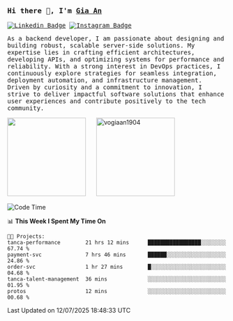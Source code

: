 ### <samp>Hi there 👋, I'm <a href="https://www.linkedin.com/in/vogiaan1904/" target="_blank">Gia An</a></samp>

<samp> [![Linkedin Badge](https://img.shields.io/badge/-LinkedIn-0e76a8?style=flat-square&logo=Linkedin&logoColor=white)](https://linkedin.com/in/vogiaan1904)
[![Instagram Badge](https://img.shields.io/badge/-Instagram-e4405f?style=flat-square&logo=Instagram&logoColor=white)](https://instagram.com/_.ja.ann_/) </samp> 

<samp>As a backend developer, I am passionate about designing and building robust, scalable server-side solutions. My expertise lies in crafting efficient architectures, developing APIs, and optimizing systems for performance and reliability. With a strong interest in DevOps practices, I continuously explore strategies for seamless integration, deployment automation, and infrastructure management. Driven by curiosity and a commitment to innovation, I strive to deliver impactful software solutions that enhance user experiences and contribute positively to the tech community.</samp>



<div>
  <img height="180em" src="https://github-readme-stats.vercel.app/api/top-langs/?username=vogiaan1904&show_icons=true&hide_border=true&layout=compact&langs_count=10&theme=transparent&include_orgs=true"/>
  &nbsp;&nbsp;&nbsp;&nbsp;
  <img height="180em" src="https://github-readme-stats.vercel.app/api?username=vogiaan1904&show_icons=true&hide_border=true&&count_private=true&include_all_commits=true&theme=transparent&locale=en" alt="vogiaan1904" />
</div>






<!--START_SECTION:waka-->
![Code Time](http://img.shields.io/badge/Code%20Time-1%2C167%20hrs%2047%20mins-blue)

📊 **This Week I Spent My Time On** 

```text
🐱‍💻 Projects: 
tanca-performance        21 hrs 12 mins      █████████████████░░░░░░░░   67.74 % 
payment-svc              7 hrs 46 mins       ██████░░░░░░░░░░░░░░░░░░░   24.86 % 
order-svc                1 hr 27 mins        █░░░░░░░░░░░░░░░░░░░░░░░░   04.68 % 
tanca-talent-management  36 mins             ░░░░░░░░░░░░░░░░░░░░░░░░░   01.95 % 
protos                   12 mins             ░░░░░░░░░░░░░░░░░░░░░░░░░   00.68 % 
```


 Last Updated on 12/07/2025 18:48:33 UTC
<!--END_SECTION:waka-->
